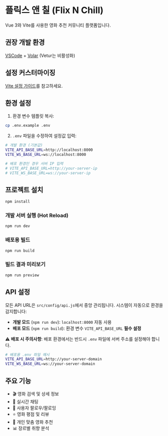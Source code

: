 # 플릭스 앤 칠 (Flix N Chill)

Vue 3와 Vite를 사용한 영화 추천 커뮤니티 플랫폼입니다.

## 권장 개발 환경

[VSCode](https://code.visualstudio.com/) + [Volar](https://marketplace.visualstudio.com/items?itemName=Vue.volar) (Vetur는 비활성화)

## 설정 커스터마이징

[Vite 설정 가이드](https://vite.dev/config/)를 참고하세요.

## 환경 설정

1. 환경 변수 템플릿 복사:
```sh
cp .env.example .env
```

2. `.env` 파일을 수정하여 설정값 입력:
```sh
# 개발 환경 (기본값)
VITE_API_BASE_URL=http://localhost:8000
VITE_WS_BASE_URL=ws://localhost:8000

# 배포 환경인 경우 서버 IP 입력
# VITE_API_BASE_URL=http://your-server-ip
# VITE_WS_BASE_URL=ws://your-server-ip
```

## 프로젝트 설치

```sh
npm install
```

### 개발 서버 실행 (Hot Reload)

```sh
npm run dev
```

### 배포용 빌드

```sh
npm run build
```

### 빌드 결과 미리보기

```sh
npm run preview
```

## API 설정

모든 API URL은 `src/config/api.js`에서 중앙 관리됩니다. 시스템이 자동으로 환경을 감지합니다:

- **개발 모드** (`npm run dev`): `localhost:8000` 자동 사용
- **배포 모드** (`npm run build`): 환경 변수 `VITE_API_BASE_URL` **필수 설정**

⚠️ **배포 시 주의사항**: 배포 환경에서는 반드시 `.env` 파일에 서버 주소를 설정해야 합니다.

```sh
# 배포용 .env 파일 예시
VITE_API_BASE_URL=http://your-server-domain
VITE_WS_BASE_URL=ws://your-server-domain
```

## 주요 기능

- 🎬 영화 검색 및 상세 정보
- 💬 실시간 채팅
- 👥 사용자 팔로우/팔로잉
- ⭐ 영화 평점 및 리뷰
- 🤖 개인 맞춤 영화 추천
- 📊 장르별 취향 분석
